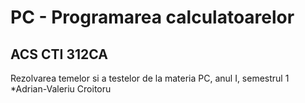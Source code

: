 
# PC - Programarea calculatoarelor
## ACS CTI 312CA

Rezolvarea temelor si a testelor de la materia PC, anul I, semestrul 1
*Adrian-Valeriu Croitoru




